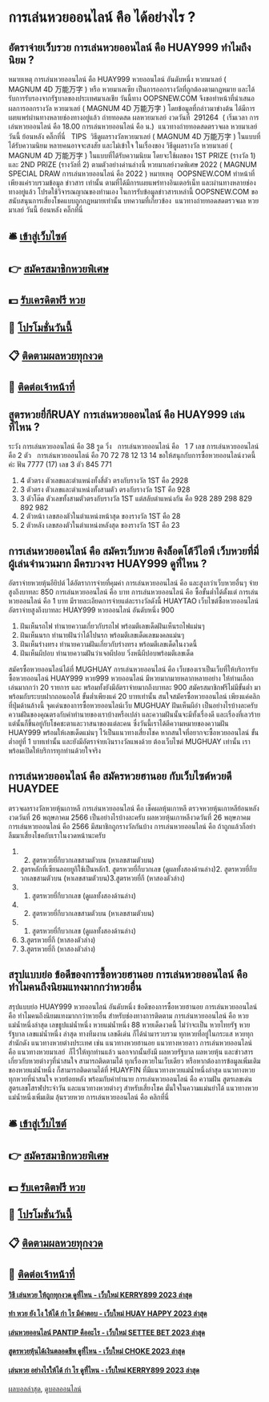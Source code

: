 # การเล่นหวยออนไลน์ คือ ได้อย่างไร ?
## อัตราจ่ายเว็บรวย การเล่นหวยออนไลน์ คือ HUAY999 ทำไมถึงนิยม ?
หมายเหตุ การเล่นหวยออนไลน์ คือ HUAY999 หวยออนไลน์ อันดับหนึ่ง หวยมาเลย์ ( MAGNUM 4D 万能万字 ) หรือ หวยมาเลเซีย เป็นการออกรางวัลที่ถูกต้องตามกฎหมาย และได้รับการรับรองจากรัฐบาลของประเทศมาเลเชีย
วันนี้ทาง OOPSNEW.COM จึงขอทำหน้าที่นำเสนอ ผลการออกรางวัล หวยมาเลย์ ( MAGNUM 4D 万能万字 ) โดยข้อมูลที่กล่าวมาข่างต้น ได้มีการเผยแพร่ผ่านทางหลายช่องทางอยู่แล้ว
ถ่ายทอดสด ผลหวยมาเลย์ งวดวันที่  291264  ( เริ่มเวลา การเล่นหวยออนไลน์ คือ 18.00 การเล่นหวยออนไลน์ คือ น.)
 แนวทางถ่ายทอดสดตรวจผล หวยมาเลย์ วันนี้ ย้อนหลัง คลิ๊กที่นี่  
TIPS  วิธีดูผลรางวัลหวยมาเลย์ ( MAGNUM 4D 万能万字 ) ในแบบที่ได้รับความนิยม
หลายคนอาจจะสงสัย และไม่เข้าใจ ในเรื่องของ วิธีดูผลรางวัล หวยมาเลย์ ( MAGNUM 4D 万能万字 ) ในแบบที่ได้รับความนิยม โดยจะใช้ผลของ 1ST PRIZE (รางวัล 1) และ 2ND PRIZE (รางวัลที่ 2) ตามตัวอย่างด่านล่างนี้
หวยมาเลย์งวดพิเศษ 2022 ( MAGNUM SPECIAL DRAW การเล่นหวยออนไลน์ คือ 2022 )
หมายเหตุ  OOPSNEW.COM ทำหน้าที่เพียงแค่รวบรวมข้อมูล ข่าวสาร เท่านั้น ตามที่ได้มีการเผยแพร่ทางอินเตอร์เน็ท และผ่านทางหลายช่องทางอยู่แล้ว โปรดใช้วิจารณญาณของท่านเอง ในการรับข้อมูลข่าวสารเหล่านี้ OOPSNEW.COM ขอสนับสนุนการเสี่ยงโชคแบบถูกกฎหมายเท่านั้น
บทความที่เกี่ยวข้อง
 แนวทางถ่ายทอดสดตรวจผล หวยมาเลย์ วันนี้ ย้อนหลัง คลิ๊กที่นี่  

## 🛎 [เข้าสู่เว็บไซต์](https://bit.ly/3BG5bNw)
## 👉 [สมัครสมาชิกหวยพิเศษ](https://bit.ly/3BG5bNw)
## 💵 [รับเครดิตฟรี หวย](https://bit.ly/3C3mvgS)
## 👑 [โปรโมชั่นวันนี้](https://bit.ly/3C3mvgS)
## 📋 [ติดตามผลหวยทุกงวด](https://bit.ly/3C3mvgS)
## 📱 [ติดต่อเจ้าหน้าที่](https://bit.ly/3C3mvgS)

## สูตรหวยยี่กีRUAY การเล่นหวยออนไลน์ คือ HUAY999 เล่นที่ไหน ?
ระวัง การเล่นหวยออนไลน์ คือ 38
รูด วิ่ง   การเล่นหวยออนไลน์ คือ   1 7
เลข การเล่นหวยออนไลน์ คือ 2 ตัว   การเล่นหวยออนไลน์ คือ 70 72 78 12 13 14
ขอให้สนุกกับการซื้อหวยออนไลน์งวดนี้ค่ะ
ฟัน 7777 (17)
เลข 3 ตัว 845 771
1. 4 ตัวตรง ตัวเลขและตำแหน่งทั้งสี่ตัว ตรงกับรางวัล 1ST คือ 2928
2. 3 ตัวตรง ตัวเลขและตำแหน่งทั้งสามตัว ตรงกับรางวัล 1ST คือ 928
3. 3 ตัวโต๊ด ตัวเลขทั้งสามตัวตรงกับรางวัล 1ST แต่สลับตำแหน่งกัน คือ 928 289 298 829 892 982
4. 2 ตัวหน้า เลขสองตัวในตำแหน่งหน้าสุด ของรางวัล 1ST คือ 28
5. 2 ตัวหลัง เลขสองตัวในตำแหน่งหลังสุด ของรางวัล 1ST คือ 23

## การเล่นหวยออนไลน์ คือ สมัครเว็บหวย คิงล็อตโต้วีไอพี เว็บหวยที่มี่ผู้เล่นจำนวนมาก มีครบวงจร HUAY999 ดูที่ไหน ?
อัตราจ่ายหวยหุ้นอียิปต์ ได้อัตราการจ่ายที่คุมค่า การเล่นหวยออนไลน์ คือ และสูงกว่าเว็บหวยอื่นๆ จ่ายสูงถึงบาทละ 850 การเล่นหวยออนไลน์ คือ บาท การเล่นหวยออนไลน์ คือ ซื้อขั้นต่ำได้ตั้งแต่ การเล่นหวยออนไลน์ คือ 1 บาท มีรายละเอียดการจ่ายแต่ละรางวัลดังนี้
HUAYTAO เว็บไซต์ซื้อหวยออนไลน์ อัตราจ่ายสูงถึงบาทละ HUAY999 หวยออนไลน์ อันดับหนึ่ง 900
1. ฝันเห็นรถไฟ ทำนายความเกี่ยวกับรถไฟ พร้อมตีเลขเด็ดฝันเห็นรถไฟแม่นๆ
2. ฝันเห็นนรก ทำนายฝันว่าได้ไปนรก พร้อมตีเลขเด็ดเลขมงคลแม่นๆ
3. ฝันเห็นร่างทรง ทำนายความฝันเกี่ยวกับร่างทรง พร้อมตีเลขเด็ดในงวดนี้
4. ฝันเห็นผีปอบ ทำนายความฝันว่าเจอผีปอบ วิ่งหนีผีปอบพร้อมตีเลขเด็ด

สมัครซื้อหวยออนไลน์ได้ที่ MUGHUAY การเล่นหวยออนไลน์ คือ เว็บของเราเป็นเว็บที่ให้บริการรับ ซื้อหวยออนไลน์ HUAY999 หวย999 หวยออนไลน์ มีหวยมากมายหลากหลายอย่าง ให้ท่านเลือกเล่นมากกว่า 20 รายการ และ พร้อมทั้งยังมีอัตราจ่ายมากถึงบาทละ 900 สมัครสมาชิกฟรีไม่มีขั้นต่ำ มาพร้อมกับระบบฝากถอนออโต้ ขั้นต่ำเพียงแค่ 20 บาทเท่านั้น
สนใจสมัครซื้อหวยออนไลน์ เพียงแค่คลิกที่ปุ่มด้านล้างนี้
จุดเด่นของการซื้อหวยออนไลน์เว็บ MUGHUAY
ฝันเห็นผีอำ เป็นอย่างไรบ้างละครับ ความฝันของคุณตรงกับคำทำนายของเราบ้างหรือเปล่า และความฝันนั้นจะมีทั้งเรื่องดี และเรื่องที่เลวร้าย แต่นั้นก็ขึ้นอยู่กับโชคชะตาและวาสนาของแต่ละคน ซึ่งวันนี้เราได้ตีความหมายของความฝัน HUAY999 พร้อมให้เลขเด็ดแม่นๆ ไว้เป็นแนวทางเสี่ยงโชค หากสนใจที่อยากจะซื้อหวยออนไลน์ ขั้นต่ำอยู่ที่ 1 บาทเท่านั้น และยังมีอัตราจ่ายเงินรางวัลแพงด้วย ต้องเว็บไซต์ MUGHUAY เท่านั้น เราพร้อมเปิดให้บริการทุกท่านด้วยใจจริง

## การเล่นหวยออนไลน์ คือ สมัครหวยฮานอย กับเว็บไซต์หวยดี HUAYDEE
ตรวจผลรางวัลหวยหุ้นเกาหลี การเล่นหวยออนไลน์ คือ เช็คผลหุ้นเกาหลี ตรวจหวยหุ้นเกาหลีย้อนหลัง งวดวันที่ 26 พฤษภาคม 2566
เป็นอย่างไรบ้างละครับ ผลหวยหุ้นเกาหลีงวดวันที่ 26 พฤษภาคม การเล่นหวยออนไลน์ คือ 2566 มีสมาชิกถูกรางวัลกันบ้าง การเล่นหวยออนไลน์ คือ ถ้าถูกแล้วก็อย่าลืมมาเสี่ยงโชคกับเราในงวดหน้านะครับ
1. 2. สูตรหวยยี่กีบวกเลขสามตัวบน (หาเลขสามตัวบน)
2. สูตรหลักที่เซียนลอยยูกิใช้เป็นหลัก1. สูตรหวยยี่กีบวกเลข (ดูผลทั้งสองด้านล่าง)2. สูตรหวยยี่กีบวกเลขสามตัวบน (หาเลขสามตัวบน)3.สูตรหวยยี่กี (หาสองตัวล่าง)
3. 1. สูตรหวยยี่กีบวกเลข (ดูผลทั้งสองด้านล่าง)
4. 2. สูตรหวยยี่กีบวกเลขสามตัวบน (หาเลขสามตัวบน)
5. 1. สูตรหวยยี่กีบวกเลข (ดูผลทั้งสองด้านล่าง)
6. 3.สูตรหวยยี่กี (หาสองตัวล่าง)
7. 3.สูตรหวยยี่กี (หาสองตัวล่าง)

## สรุปแบบย่อ ข้อดีของการซื้อหวยฮานอย การเล่นหวยออนไลน์ คือ ทำไมคนถึงนิยมแทงมากกว่าหวยอื่น
สรุปแบบย่อ HUAY999 หวยออนไลน์ อันดับหนึ่ง ข้อดีของการซื้อหวยฮานอย การเล่นหวยออนไลน์ คือ ทำไมคนถึงนิยมแทงมากกว่าหวยอื่น สำหรับช่องทางการติดตาม การเล่นหวยออนไลน์ คือ หวยแม่น้ำหนึ่งล่าสุด เลขธูปแม่น้ำหนึ่ง หวยแม่น้ำหนึ่ง 88 หวยเด็ดงวดนี้ ไม่ว่าจะเป็น หวยไทยรัฐ หวยรัฐบาล เลขแม่น้ำหนึ่ง ล่าสุด ทางทีมงาน เลขดีเด่น ก็ได้นำมารวบรวม ทุกหวยที่อยู่ในกระแส หวยทุกสำนักดัง แนวทางหวยต่างประเทศ เช่น แนวทางหวยฮานอย แนวทางหวยลาว การเล่นหวยออนไลน์ คือ แนวทางหวยมาเลย์  ก็ไว้ให้ทุกท่านแล้ว นอกจากนั้นยังมี ผลหวยรัฐบาล ผลหวยหุ้น และข่าวสารเกี่ยวกับหวยต่างๆที่น่าสนใจ สามารถติดตามได้ ทุกเรื่องหวยในเว็บเดียว หรือหากต้องการข้อมูลเพิ่มเติม ของหวยแม่น้ำหนึ่ง ก็สามารถติดตามได้ที่ HUAYFIN ที่มีแนวทางหวยแม่น้ำหนึ่งล่าสุด แนวทางหวยทุกหวยที่น่าสนใจ หวยย้อยหลัง พร้อมกับคำทำนาย การเล่นหวยออนไลน์ คือ ความฝัน สูตรเลขเด่น สูตรเลขโสรฬประจำวัน และแนวทางหวยต่างๆ สำหรับเสี่ยงโชค มั่นใจในความแม่นยำได้
แนวทางหวยแม่น้ำหนึ่งเพิ่มเติม ลุ้นรวยหวย การเล่นหวยออนไลน์ คือ คลิกที่นี่

## 🛎 [เข้าสู่เว็บไซต์](https://bit.ly/3BG5bNw)
## 👉 [สมัครสมาชิกหวยพิเศษ](https://bit.ly/3BG5bNw)
## 💵 [รับเครดิตฟรี หวย](https://bit.ly/3C3mvgS)
## 👑 [โปรโมชั่นวันนี้](https://bit.ly/3C3mvgS)
## 📋 [ติดตามผลหวยทุกงวด](https://bit.ly/3C3mvgS)
## 📱 [ติดต่อเจ้าหน้าที่](https://bit.ly/3C3mvgS)

#### [วิธี เล่นหวย ให้ถูกทุกงวด ดูที่ไหน - เว็บใหม่ KERRY899 2023 ล่าสุด](https://atom.io/themes/วิธี%20เล่นหวย%20ให้ถูกทุกงวด%20ดูที่ไหน%20-%20เว็บใหม่%20kerry899%202023%20ล่าสุด)
#### [ทํา หวย ยัง ไง ให้ได้ กํา ไร มีคำตอบ - เว็บใหม่ HUAY HAPPY 2023 ล่าสุด](https://atom.io/themes/ทํา%20หวย%20ยัง%20ไง%20ให้ได้%20กํา%20ไร%20มีคำตอบ%20-%20เว็บใหม่%20huay%20happy%202023%20ล่าสุด)
#### [เล่นหวยออนไลน์ PANTIP คืออะไร - เว็บใหม่ SETTEE BET 2023 ล่าสุด](https://atom.io/themes/เล่นหวยออนไลน์%20pantip%20คืออะไร%20-%20เว็บใหม่%20settee%20bet%202023%20ล่าสุด)
#### [สูตรหวยหุ้นได้เงินตลอดชีพ ดูที่ไหน - เว็บใหม่ CHOKE 2023 ล่าสุด](https://atom.io/themes/สูตรหวยหุ้นได้เงินตลอดชีพ%20ดูที่ไหน%20-%20เว็บใหม่%20choke%202023%20ล่าสุด)
#### [เล่นหวย อย่างไรให้ได้ กํา ไร ดูที่ไหน - เว็บใหม่ KERRY899 2023 ล่าสุด](https://atom.io/themes/เล่นหวย%20อย่างไรให้ได้%20กํา%20ไร%20ดูที่ไหน%20-%20เว็บใหม่%20kerry899%202023%20ล่าสุด)

[ผลบอลล่าสุด](https://siamsport.tv "ผลบอลล่าสุด"), [ดูบอลออนไลน์](https://siamsport.tv/ดูบอลสด "ดูบอลออนไลน์")